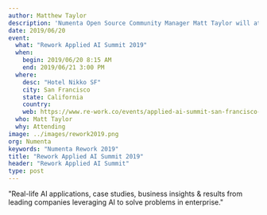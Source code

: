 ```yaml
---
author: Matthew Taylor
description: 'Numenta Open Source Community Manager Matt Taylor will attend the 2019 Rework Applied AI Summit in San Francisco, CA.'
date: 2019/06/20
event:
  what: "Rework Applied AI Summit 2019"
  when:
    begin: 2019/06/20 8:15 AM
    end: 2019/06/21 3:00 PM
  where:
    desc: "Hotel Nikko SF"
    city: San Francisco
    state: California
    country:
    web: https://www.re-work.co/events/applied-ai-summit-san-francisco-2019
  who: Matt Taylor  
  why: Attending
image: ../images/rework2019.png
org: Numenta
keywords: "Numenta Rework 2019"
title: "Rework Applied AI Summit 2019"
header: "Rework Applied AI Summit"
type: post
---
```


"Real-life AI applications, case studies, business insights & results from leading companies leveraging AI to solve problems in enterprise."
